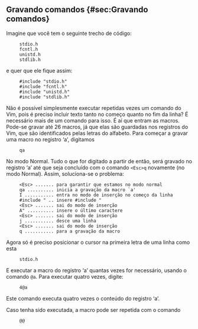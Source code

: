 Gravando comandos {#sec:Gravando comandos}
-----------------

Imagine que você tem o seguinte trecho de código:

         stdio.h
         fcntl.h
         unistd.h
         stdlib.h

e quer que ele fique assim:

         #include "stdio.h"
         #include "fcntl.h"
         #include "unistd.h"
         #include "stdlib.h"

Não é possível simplesmente executar repetidas vezes um comando do Vim,
pois é preciso incluir texto tanto no começo quanto no fim da linha? É
necessário mais de um comando para isso. É aí que entram as macros.
Pode-se gravar até 26 macros, já que elas são guardadas nos registros do
Vim, que são identificados pelas letras do alfabeto. Para começar a
gravar uma macro no registro ‘a’, digitamos

         qa

No modo Normal. Tudo o que for digitado a partir de então, será gravado
no registro ‘a’ até que seja concluído com o comando `<Esc>q` novamente
(no modo Normal). Assim, soluciona-se o problema:

         <Esc> ....... para garantir que estamos no modo normal
         qa .......... inicia a gravação da macro `a'
         I ........... entra no modo de inserção no começo da linha
         #include " .. insere #include "
         <Esc> ....... sai do modo de inserção
         A" .......... insere o último caractere
         <Esc> ....... sai do modo de inserção
         j ........... desce uma linha
         <Esc> ....... sai do modo de inserção
         q ........... para a gravação da macro

Agora só é preciso posicionar o cursor na primeira letra de uma linha
como esta

         stdio.h

E executar a macro do registro ‘a’ quantas vezes for necessário, usando
o comando `@a`. Para executar quatro vezes, digite:

         4@a

Este comando executa quatro vezes o conteúdo do registro ‘a’.

Caso tenha sido executada, a macro pode ser repetida com o comando

         @@